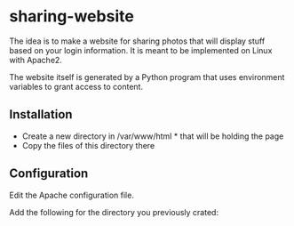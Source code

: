 # sharing-website

The idea is to make a website for sharing photos that will display stuff based on your login information. 
It is meant to be implemented on Linux with Apache2. 

The website itself is generated by a Python program that uses environment variables to grant access to content.

## Installation
 
  - Create a new directory in /var/www/html * that will be holding the page
  - Copy the files of this directory there

## Configuration

Edit the Apache configuration file. 

Add the following for the directory you previously crated:

```
